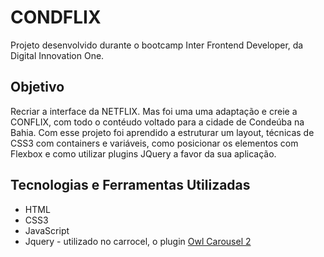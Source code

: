 # CONDFLIX
Projeto desenvolvido durante o bootcamp Inter Frontend Developer, da Digital Innovation One. 

## Objetivo
Recriar a interface da NETFLIX. Mas foi uma uma adaptação e creie a CONFLIX, com todo o contéudo voltado para a cidade de Condeúba na Bahia. Com esse projeto foi aprendido a estruturar um layout, técnicas de CSS3 com containers e variáveis, como posicionar os elementos com Flexbox e como utilizar plugins JQuery a favor da sua aplicação.

## Tecnologias e Ferramentas Utilizadas
 - HTML
 - CSS3
 - JavaScript
 - Jquery - utilizado no carrocel, o plugin [Owl Carousel 2](https://owlcarousel2.github.io/OwlCarousel2/) 
